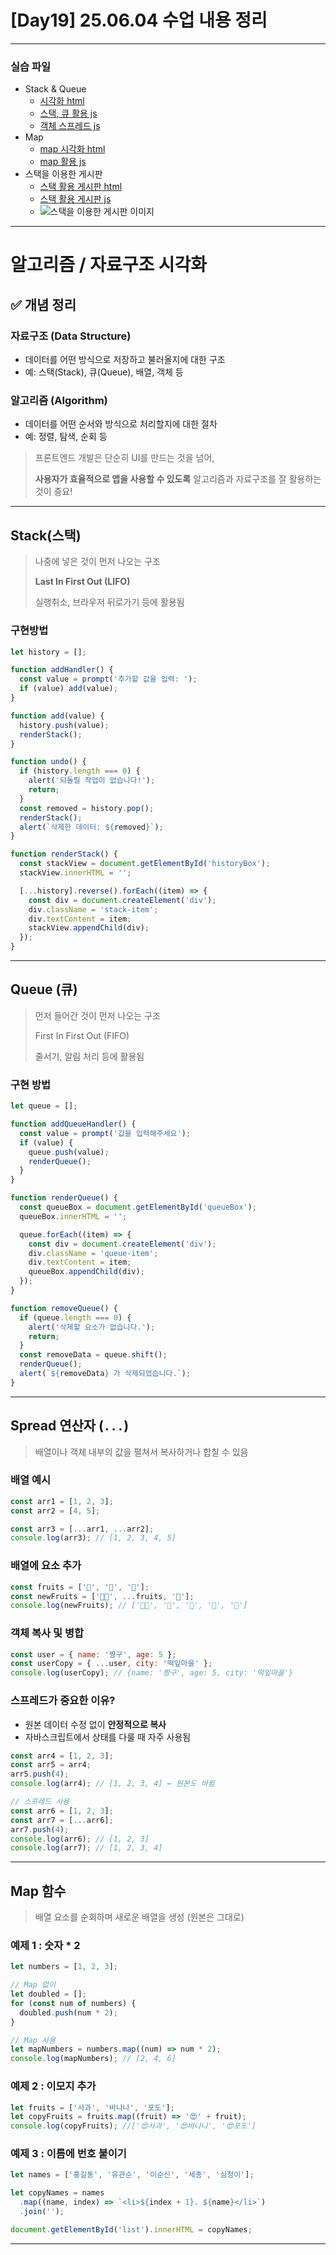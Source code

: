 # [Day19] 25.06.04 수업 내용 정리

---

### 실습 파일

- Stack & Queue
  - [시각화 html](./algorithm/datastructure1.html)
  - [스택, 큐 활용 js](./algorithm/js/datastructure1.js)
  - [객체 스프레드 js](./algorithm/js/spreadOp.js)
- Map
  - [map 시각화 html](./algorithm/datastructure1.html)
  - [map 활용 js](./algorithm/js/map.js)
- 스택을 이용한 게시판
  - [스택 활용 게시판 html](./board/html/boardMain.html)
  - [스택 활용 게시판 js](./board/js/boardMain.js)
  - ![스택을 이용한 게시판 이미지](./img/stackBoard.gif)

---

# 알고리즘 / 자료구조 시각화

## ✅ 개념 정리

### 자료구조 (Data Structure)

- 데이터를 어떤 방식으로 저장하고 불러올지에 대한 구조
- 예: 스택(Stack), 큐(Queue), 배열, 객체 등

### 알고리즘 (Algorithm)

- 데이터를 어떤 순서와 방식으로 처리할지에 대한 절차
- 예: 정렬, 탐색, 순회 등

> 프론트엔드 개발은 단순히 UI를 만드는 것을 넘어,
>
> **사용자가 효율적으로 앱을 사용할 수 있도록** 알고리즘과 자료구조를 잘 활용하는 것이 중요!

---

## Stack(스택)

> 나중에 넣은 것이 먼저 나오는 구조
>
> **Last In First Out (LIFO)**
>
> 실행취소, 브라우저 뒤로가기 등에 활용됨

### 구현방법

```js
let history = [];

function addHandler() {
  const value = prompt('추가할 값을 입력: ');
  if (value) add(value);
}

function add(value) {
  history.push(value);
  renderStack();
}

function undo() {
  if (history.length === 0) {
    alert('되돌릴 작업이 없습니다!');
    return;
  }
  const removed = history.pop();
  renderStack();
  alert(`삭제한 데이터: ${removed}`);
}

function renderStack() {
  const stackView = document.getElementById('historyBox');
  stackView.innerHTML = '';

  [...history].reverse().forEach((item) => {
    const div = document.createElement('div');
    div.className = 'stack-item';
    div.textContent = item;
    stackView.appendChild(div);
  });
}
```

---

## Queue (큐)

> 먼저 들어간 것이 먼저 나오는 구조
>
> First In First Out (FIFO)
>
> 줄서기, 알림 처리 등에 활용됨

### 구현 방법

```js
let queue = [];

function addQueueHandler() {
  const value = prompt('값을 입력해주세요');
  if (value) {
    queue.push(value);
    renderQueue();
  }
}

function renderQueue() {
  const queueBox = document.getElementById('queueBox');
  queueBox.innerHTML = '';

  queue.forEach((item) => {
    const div = document.createElement('div');
    div.className = 'queue-item';
    div.textContent = item;
    queueBox.appendChild(div);
  });
}

function removeQueue() {
  if (queue.length === 0) {
    alert('삭제할 요소가 없습니다.');
    return;
  }
  const removeData = queue.shift();
  renderQueue();
  alert(`${removeData} 가 삭제되었습니다.`);
}
```

---

## Spread 연산자 (`...`)

> 배열이나 객체 내부의 값을 펼쳐서 복사하거나 합칠 수 있음

### 배열 예시

```js
const arr1 = [1, 2, 3];
const arr2 = [4, 5];

const arr3 = [...arr1, ...arr2];
console.log(arr3); // [1, 2, 3, 4, 5]
```

### 배열에 요소 추가

```js
const fruits = ['🍊', '🍇', '🍎'];
const newFruits = ['🍋‍🟩', ...fruits, '🍑'];
console.log(newFruits); // ['🍋‍🟩', '🍊', '🍇', '🍎', '🍑']
```

### 객체 복사 및 병합

```js
const user = { name: '짱구', age: 5 };
const userCopy = { ...user, city: '떡잎마을' };
console.log(userCopy); // {name: '짱구', age: 5, city: '떡잎마을'}
```

### 스프레드가 중요한 이유?

- 원본 데이터 수정 없이 **안정적으로 복사**
- 자바스크립트에서 상태를 다룰 때 자주 사용됨

```js
const arr4 = [1, 2, 3];
const arr5 = arr4;
arr5.push(4);
console.log(arr4); // [1, 2, 3, 4] ← 원본도 바뀜

// 스프레드 사용
const arr6 = [1, 2, 3];
const arr7 = [...arr6];
arr7.push(4);
console.log(arr6); // [1, 2, 3]
console.log(arr7); // [1, 2, 3, 4]
```

---

## Map 함수

> 배열 요소를 순회하며 새로운 배열을 생성 (원본은 그대로)

### 예제 1 : 숫자 \* 2

```js
let numbers = [1, 2, 3];

// Map 없이
let doubled = [];
for (const num of numbers) {
  doubled.push(num * 2);
}

// Map 사용
let mapNumbers = numbers.map((num) => num * 2);
console.log(mapNumbers); // [2, 4, 6]
```

### 예제 2 : 이모지 추가

```js
let fruits = ['사과', '바나나', '포도'];
let copyFruits = fruits.map((fruit) => '😍' + fruit);
console.log(copyFruits); //['😍사과', '😍바나나', '😍포도']
```

### 예제 3 : 이름에 번호 붙이기

```js
let names = ['홍길동', '유관순', '이순신', '세종', '심청이'];

let copyNames = names
  .map((name, index) => `<li>${index + 1}. ${name}</li>`)
  .join('');

document.getElementById('list').innerHTML = copyNames;
```

---
